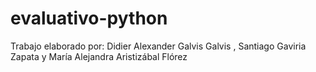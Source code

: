 # evaluativo-python
Trabajo elaborado por: Didier Alexander Galvis Galvis , Santiago Gaviria Zapata y María Alejandra Aristizábal Flórez
